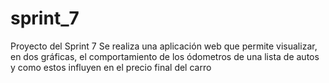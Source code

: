 # sprint_7
Proyecto del Sprint 7 
Se realiza una aplicación web que permite visualizar, en dos gráficas, el comportamiento de los ódometros de una lista de autos y como estos influyen en el precio final del carro